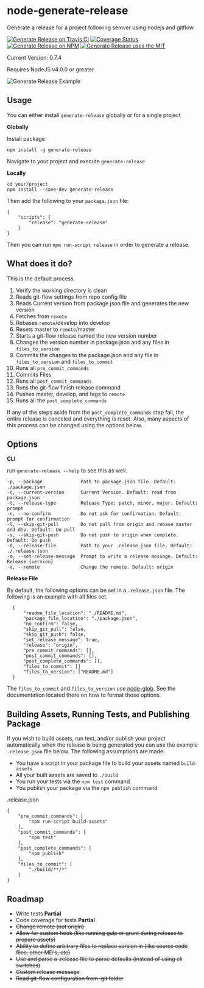 # node-generate-release
Generate a release for a project following semver using nodejs and gitflow

[![Generate Release on Travis CI](https://img.shields.io/travis/mrkmg/node-generate-release.svg?style=flat-square)](https://travis-ci.org/mrkmg/node-generate-release/branches)
[![Coverage Status](https://img.shields.io/coveralls/mrkmg/node-generate-release/master.svg?style=flat-square)](https://coveralls.io/github/mrkmg/node-generate-release?branch=master)
[![Generate Release on NPM](https://img.shields.io/npm/v/generate-release.svg?style=flat-square)](https://www.npmjs.com/package/generate-release)
[![Generate Release uses the MIT](https://img.shields.io/npm/l/generate-release.svg?style=flat-square)](https://opensource.org/licenses/MIT)

Current Version: 0.7.4

Requires NodeJS v4.0.0 or greater

![Generate Release Example](https://cloud.githubusercontent.com/assets/399561/16465518/272a62be-3e0d-11e6-8691-44441a3b0629.gif)


Usage
-----

You can either install `generate-release` globally or for a single project

__Globally__

Install package

    npm install -g generate-release

Navigate to your project and execute `generate-release`

__Locally__

    cd your/project
    npm install --save-dev generate-release
    
Then add the following to your `package.json` file:

    {
        "scripts": {
            "release": "generate-release"
        }
    }

Then you can run `npm run-script release` in order to generate a release.

What does it do?
----------------

This is the default process.

1. Verify the working directory is clean
1. Reads git-flow settings from repo config file
1. Reads Current version from package.json file and generates the new version
1. Fetches from `remote`
1. Rebases `remote`/develop into develop
1. Resets master to `remote`/master
1. Starts a git-flow release named the new version number
1. Changes the version number in package.json and any files in `files_to_version`
1. Commits the changes to the package.json and any file in `files_to_version` and `files_to_commit`
1. Runs all `pre_commit_commands`
1. Commits Files
1. Runs all `post_commit_commands`
1. Runs the git-flow finish release command
1. Pushes master, develop, and tags to `remote`
1. Runs all the `post_complete_commands`

If any of the steps aside from the `post_complete_commands` step fail, the entire release is canceled and everything is
reset. Also, many aspects of this process can be changed using the options below.

Options
--------

**CLI**

run `generate-release --help` to see this as well.

    -p, --package              Path to package.json file. Default: ./package.json
    -c, --current-version      Current Version. Default: read from package.json
    -t, --release-type         Release Type: patch, minor, major. Default: prompt
    -n, --no-confirm           Do not ask for confirmation. Default: prompt for confirmation
    -l, --skip-git-pull        Do not pull from origin and rebase master and dev. Default: Do pull
    -s, --skip-git-push        Do not push to origin when complete. Default: Do push
    -d, --release-file         Path to your .release.json file. Default: ./.release.json
    -m, --set-release-message  Prompt to write a release message. Default: Release {version}
    -o, --remote               Change the remote. Default: origin

**Release File**

By default, the following options can be set in a `.release.json` file. The following
is an example with all files set.

      {
          "readme_file_location": "./README.md",
          "package_file_location": "./package.json",
          "no_confirm": false,
          "skip_git_pull": false,
          "skip_git_push": false,
          "set_release_message": true,
          "release": "origin",
          "pre_commit_commands": [],
          "post_commit_commands": [],
          "post_complete_commands": [],
          "files_to_commit": []
          "files_to_version": ["README.md"]
      }
      
The `files_to_commit` and `files_to_version` use [node-glob](https://github.com/isaacs/node-glob). See the
documentation located there on how to format those options.

Building Assets, Running Tests, and Publishing Package
--------------------------------

If you wish to build assets, run test, and/or publish your project automatically when the
release is being generated you can use the example `.release.json` file below. The
following assumptions are made:

- You have a script in your package file to build your assets named `build-assets`
- All your built assets are saved to `./build`
- You run your tests via the `npm test` command
- You publish your package via the `npm publish` command

.release.json

    {
        "pre_commit_commands": [
            "npm run-script build-assets"
        ],
        "post_commit_commands": [
            "npm test"
        ],
        "post_complete_commands": [
            "npm publish"
        ],
        "files_to_commit": [
            "./build/**/*"
        ]
    }

Roadmap
-------

- Write tests **Partial**
- Code coverage for tests **Partial**
- ~~Change remote (not origin)~~
- ~~Allow for custom hook (like running gulp or grunt during release to prepare assets)~~
- ~~Ability to define arbitrary files to replace version in (like source code files, other MD's, etc)~~
- ~~Use and parse a .release file to parse defaults (instead of using cli switches)~~
- ~~Custom release message~~
- ~~Read git-flow configuration from .git folder~~
